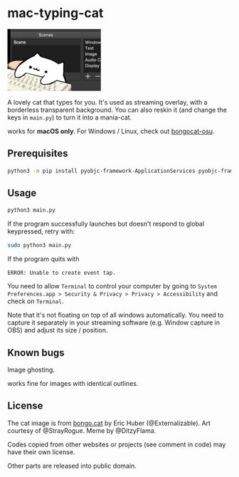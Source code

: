 # mac-typing-cat

<img src="example.jpg" alt="use example" style="zoom: 50%;" />

A lovely cat that types for you. It's used as streaming overlay, with a borderless transparent background. You can also reskin it (and change the keys in `main.py`) to turn it into a mania-cat.

works for **macOS only**. For Windows / Linux, check out [bongocat-osu](https://github.com/kuroni/bongocat-osu).

## Prerequisites

```bash
python3 -m pip install pyobjc-framework-ApplicationServices pyobjc-framework-CoreText
```

## Usage

```bash
python3 main.py
```

If the program successfully launches but doesn't respond to global keypressed, retry with:

```bash
sudo python3 main.py
```

If the program quits with

```plain
ERROR: Unable to create event tap.
```

You need to allow `Terminal` to control your computer by going to `System Preferences.app > Security & Privacy > Privacy > Accessibility` and check on `Terminal`.

Note that it's not floating on top of all windows automatically. You need to capture it separately in your streaming software (e.g. Window capture in OBS) and adjust its size / position.

## Known bugs

Image ghosting.

works fine for images with identical outlines.

## License

The cat image is from [bongo.cat](https://bongo.cat/) by Eric Huber (@Externalizable). Art courtesy of @StrayRogue. Meme by @DitzyFlama.

Codes copied from other websites or projects (see comment in code) may have their own license.

Other parts are released into public domain.

